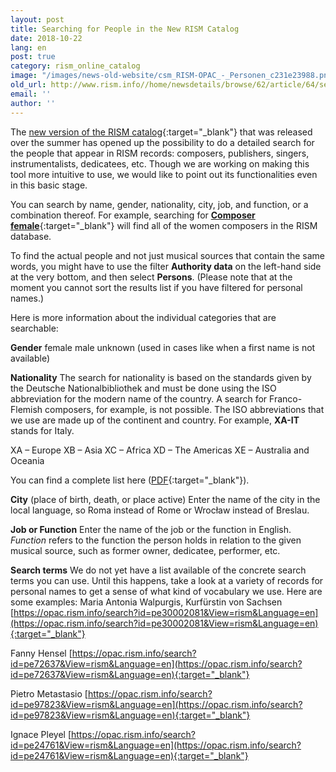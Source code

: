 ```yaml
---
layout: post
title: Searching for People in the New RISM Catalog
date: 2018-10-22
lang: en
post: true
category: rism_online_catalog
image: "/images/news-old-website/csm_RISM-OPAC_-_Personen_c231e23988.png"
old_url: http://www.rism.info//home/newsdetails/browse/62/article/64/searching-for-people-in-the-new-rism-catalog.html
email: ''
author: ''
---
```


The [new version of the RISM catalog](https://opac.rism.info/index.php?id=15&L=1){:target="_blank"} that was released over the summer has opened up the possibility to do a detailed search for the people that appear in RISM records: composers, publishers, singers, instrumentalists, dedicatees, etc. Though we are working on making this tool more intuitive to use, we would like to point out its functionalities even in this basic stage.

You can search by name, gender, nationality, city, job, and function, or a combination thereof. For example, searching for [**Composer female**](https://opac.rism.info/metaopac/search?searchCategories%5B0%5D=-1&q=Composer+female&View=rism&Language=en){:target="_blank"} will find all of the women composers in the RISM database.

To find the actual people and not just musical sources that contain the same words, you might have to use the filter **Authority data** on the left-hand side at the very bottom, and then select **Persons**. (Please note that at the moment you cannot sort the results list if you have filtered for personal names.)

Here is more information about the individual categories that are searchable:

**Gender**
female
male
unknown (used in cases like when a first name is not available)

**Nationality**
The search for nationality is based on the standards given by the Deutsche Nationalbibliothek and must be done using the ISO abbreviation for the modern name of the country. A search for Franco-Flemish composers, for example, is not possible. The ISO abbreviations that we use are made up of the continent and country. For example, **XA-IT** stands for Italy.

XA – Europe
XB – Asia
XC – Africa
XD – The Americas
XE – Australia and Oceania

You can find a complete list here ([PDF](http://www.dnb.de/SharedDocs/Downloads/DE/DNB/standardisierung/inhaltserschliessung/laenderCodesAlph.pdf?__blob=publicationFile){:target="_blank"}).

**City** (place of birth, death, or place active)
Enter the name of the city in the local language, so Roma instead of Rome or Wrocław instead of Breslau.

**Job or Function**
Enter the name of the job or the function in English. _Function_ refers to the function the person holds in relation to the given musical source, such as former owner, dedicatee, performer, etc.

**Search terms**
We do not yet have a list available of the concrete search terms you can use. Until this happens, take a look at a variety of records for personal names to get a sense of what kind of vocabulary we use. Here are some examples:
Maria Antonia Walpurgis, Kurfürstin von Sachsen
[https://opac.rism.info/search?id=pe30002081&View=rism&Language=en](https://opac.rism.info/search?id=pe30002081&View=rism&Language=en){:target="_blank"}

Fanny Hensel
[https://opac.rism.info/search?id=pe72637&View=rism&Language=en](https://opac.rism.info/search?id=pe72637&View=rism&Language=en){:target="_blank"}

Pietro Metastasio
[https://opac.rism.info/search?id=pe97823&View=rism&Language=en](https://opac.rism.info/search?id=pe97823&View=rism&Language=en){:target="_blank"}

Ignace Pleyel
[https://opac.rism.info/search?id=pe24761&View=rism&Language=en](https://opac.rism.info/search?id=pe24761&View=rism&Language=en){:target="_blank"}


